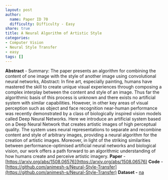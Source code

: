 ```yaml
---
layout: post
author:
  name: Paper ID 70
  difficulty: Difficulty - Easy
share: true
title: A Neural Algorithm of Artistic Style
categories:
- Computer Vision
- Neural Style Transfer
- easy
tags: []
---
```

**Abstract** - Summary: The paper presents an algorithm for combining the content of one image with the style of another image using convolutional neural networks, Abstract: In fine art, especially painting, humans have mastered the skill to create unique visual experiences through composing a complex interplay between the content and style of an image. Thus far the algorithmic basis of this process is unknown and there exists no artificial system with similar capabilities. However, in other key areas of visual perception such as object and face recognition near-human performance was recently demonstrated by a class of biologically inspired vision models called Deep Neural Networks. Here we introduce an artificial system based on a Deep Neural Network that creates artistic images of high perceptual quality. The system uses neural representations to separate and recombine content and style of arbitrary images, providing a neural algorithm for the creation of artistic images. Moreover, in light of the striking similarities between performance-optimised artificial neural networks and biological vision, our work offers a path forward to an algorithmic understanding of how humans create and perceive artistic imagery.
**Paper** - [https://arxiv.org/abs/1508.06576](https://arxiv.org/abs/1508.06576)
**Code** - [https://github.com/animesh-s/Neural-Style-Transfer](https://github.com/animesh-s/Neural-Style-Transfer)
**Dataset -** [na](na)
    